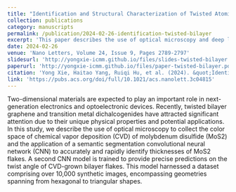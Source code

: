 ```yaml
---
title: "Identification and Structural Characterization of Twisted Atomically Thin Bilayer Materials by Deep Learning"
collection: publications
category: manuscripts
permalink: /publication/2024-02-26-identification-twisted-bilayer
excerpt: 'This paper describes the use of optical microscopy and deep learning to identify and characterize twisted bilayer materials.'
date: 2024-02-26
venue: 'Nano Letters, Volume 24, Issue 9, Pages 2789-2797'
slidesurl: 'http://yongxie-icmm.github.io/files/slides-twisted-bilayer.pdf'
paperurl: 'http://yongxie-icmm.github.io/files/paper-twisted-bilayer.pdf'
citation: 'Yong Xie, Haitao Yang, Ruiqi Hu, et al. (2024). &quot;Identification and Structural Characterization of Twisted Atomically Thin Bilayer Materials by Deep Learning.&quot; <i>Nano Letters</i>, 24(9), 2789-2797.'
link: 'https://pubs.acs.org/doi/full/10.1021/acs.nanolett.3c04815'
---
```


Two-dimensional materials are expected to play an important role in next-generation electronics and optoelectronic devices. Recently, twisted bilayer graphene and transition metal dichalcogenides have attracted significant attention due to their unique physical properties and potential applications. In this study, we describe the use of optical microscopy to collect the color space of chemical vapor deposition (CVD) of molybdenum disulfide (MoS2) and the application of a semantic segmentation convolutional neural network (CNN) to accurately and rapidly identify thicknesses of MoS2 flakes. A second CNN model is trained to provide precise predictions on the twist angle of CVD-grown bilayer flakes. This model harnessed a dataset comprising over 10,000 synthetic images, encompassing geometries spanning from hexagonal to triangular shapes.
